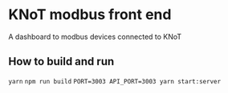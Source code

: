 # KNoT modbus front end

A dashboard to modbus devices connected to KNoT

## How to build and run

`yarn`
`npm run build`
`PORT=3003 API_PORT=3003 yarn start:server`
